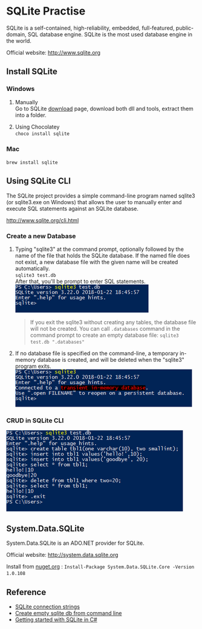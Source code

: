 # SQLite Practise

SQLite is a self-contained, high-reliability, embedded, full-featured, public-domain, SQL database engine. SQLite is the most used database engine in the world.

Official website: http://www.sqlite.org

## Install SQLite

### Windows

1. Manually  
    Go to SQLite [download](http://www.sqlite.org/download.html) page, download both dll and tools, extract them into a folder.

2. Using Chocolatey  
   `choco install sqlite`

### Mac

`brew install sqlite`

## Using SQLite CLI

The SQLite project provides a simple command-line program named sqlite3 (or sqlite3.exe on Windows) that allows the user to manually enter and execute SQL statements against an SQLite database.

http://www.sqlite.org/cli.html

### Create a new Database

1. Typing "sqlite3" at the command prompt, optionally followed by the name of the file that holds the SQLite database. If the named file does not exist, a new database file with the given name will be created automatically.  
`sqlite3 test.db`  
After that, you'll be prompt to enter SQL statements.  
![sqlite3](images/2018-03-28_145416.png)

    > If you exit the sqlite3 without creating any tables, the database file will not be created. You can call `.databases` command in the command prompt to create an empty database file: `sqlite3 test.db ".databases"`

2. If no database file is specified on the command-line, a temporary in-memory database is created, and will be deleted when the "sqlite3" program exits.  
![sqlite3](images/2018-03-28_145722.png)

### CRUD in SQLite CLI

![CRUD](images/2018-03-28_150906.png)

## System.Data.SQLite

System.Data.SQLite is an ADO.NET provider for SQLite.

Official website: http://system.data.sqlite.org

Install from [nuget.org](https://www.nuget.org/packages/System.Data.SQLite.Core/) :
`Install-Package System.Data.SQLite.Core -Version 1.0.108`

## Reference

* [SQLite connection strings](https://www.connectionstrings.com/sqlite/)
* [Create empty sqlite db from command line](https://stackoverflow.com/questions/20155693/create-empty-sqlite-db-from-command-line)
* [Getting started with SQLite in C#](https://blog.tigrangasparian.com/2012/02/09/getting-started-with-sqlite-in-c-part-one/)